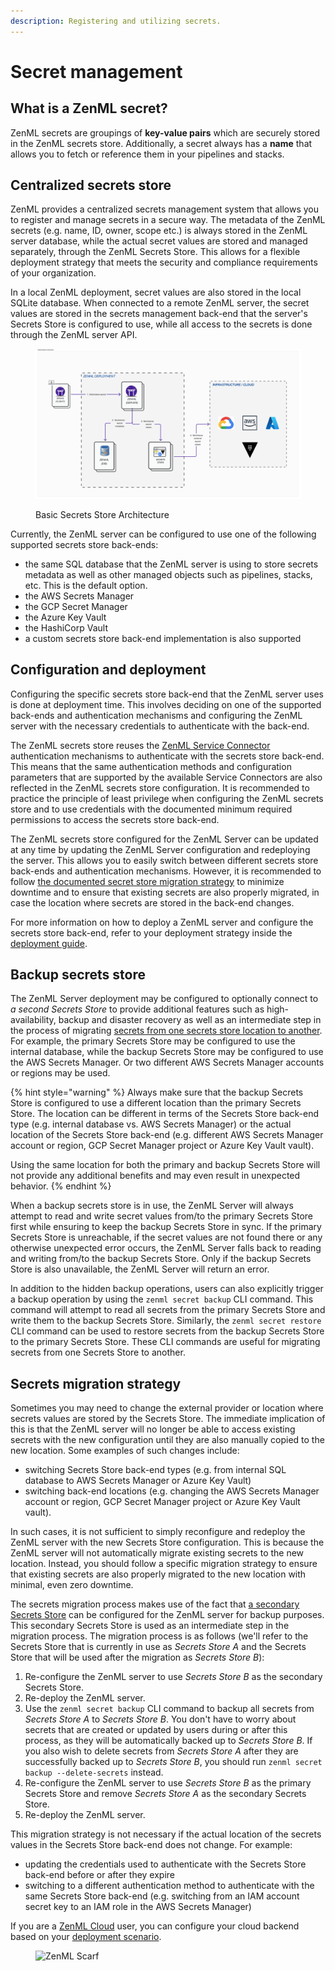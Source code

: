 ```yaml
---
description: Registering and utilizing secrets.
---
```


# Secret management

## What is a ZenML secret?

ZenML secrets are groupings of **key-value pairs** which are securely stored in the ZenML secrets store. Additionally, a secret always has a **name** that allows you to fetch or reference them in your pipelines and stacks.

## Centralized secrets store

ZenML provides a centralized secrets management system that allows you to register and manage secrets in a secure way. The metadata of the ZenML secrets (e.g. name, ID, owner, scope etc.) is always stored in the ZenML server database, while the actual secret values are stored and managed separately, through the ZenML Secrets Store. This allows for a flexible deployment strategy that meets the security and compliance requirements of your organization.

In a local ZenML deployment, secret values are also stored in the local SQLite database. When connected to a remote ZenML server, the secret values are stored in the secrets management back-end that the server's Secrets Store is configured to use, while all access to the secrets is done through the ZenML server API.

<figure><img src="../../../.gitbook/assets/secrets-store-architecture.png" alt=""><figcaption><p>Basic Secrets Store Architecture</p></figcaption></figure>

Currently, the ZenML server can be configured to use one of the following supported secrets store back-ends:

* the same SQL database that the ZenML server is using to store secrets metadata as well as other managed objects such as pipelines, stacks, etc. This is the default option.
* the AWS Secrets Manager
* the GCP Secret Manager
* the Azure Key Vault
* the HashiCorp Vault
* a custom secrets store back-end implementation is also supported

## Configuration and deployment

Configuring the specific secrets store back-end that the ZenML server uses is done at deployment time. This involves deciding on one of the supported back-ends and authentication mechanisms and configuring the ZenML server with the necessary credentials to authenticate with the back-end.

The ZenML secrets store reuses the [ZenML Service Connector](../../../stacks-and-components/auth-management/service-connectors-guide.md) authentication mechanisms to authenticate with the secrets store back-end. This means that the same authentication methods and configuration parameters that are supported by the available Service Connectors are also reflected in the ZenML secrets store configuration. It is recommended to practice the principle of least privilege when configuring the ZenML secrets store and to use credentials with the documented minimum required permissions to access the secrets store back-end.

The ZenML secrets store configured for the ZenML Server can be updated at any time by updating the ZenML Server configuration and redeploying the server. This allows you to easily switch between different secrets store back-ends and authentication mechanisms. However, it is recommended to follow [the documented secret store migration strategy](secret-management.md#secrets-migration-strategy) to minimize downtime and to ensure that existing secrets are also properly migrated, in case the location where secrets are stored in the back-end changes.

For more information on how to deploy a ZenML server and configure the secrets store back-end, refer to your deployment strategy inside the [deployment guide](../../../deploying-zenml/zenml-self-hosted/).

## Backup secrets store

The ZenML Server deployment may be configured to optionally connect to _a second Secrets Store_ to provide additional features such as high-availability, backup and disaster recovery as well as an intermediate step in the process of migrating [secrets from one secrets store location to another](secret-management.md#secrets-migration-strategy). For example, the primary Secrets Store may be configured to use the internal database, while the backup Secrets Store may be configured to use the AWS Secrets Manager. Or two different AWS Secrets Manager accounts or regions may be used.

{% hint style="warning" %}
Always make sure that the backup Secrets Store is configured to use a different location than the primary Secrets Store. The location can be different in terms of the Secrets Store back-end type (e.g. internal database vs. AWS Secrets Manager) or the actual location of the Secrets Store back-end (e.g. different AWS Secrets Manager account or region, GCP Secret Manager project or Azure Key Vault vault).

Using the same location for both the primary and backup Secrets Store will not provide any additional benefits and may even result in unexpected behavior.
{% endhint %}

When a backup secrets store is in use, the ZenML Server will always attempt to read and write secret values from/to the primary Secrets Store first while ensuring to keep the backup Secrets Store in sync. If the primary Secrets Store is unreachable, if the secret values are not found there or any otherwise unexpected error occurs, the ZenML Server falls back to reading and writing from/to the backup Secrets Store. Only if the backup Secrets Store is also unavailable, the ZenML Server will return an error.

In addition to the hidden backup operations, users can also explicitly trigger a backup operation by using the `zenml secret backup` CLI command. This command will attempt to read all secrets from the primary Secrets Store and write them to the backup Secrets Store. Similarly, the `zenml secret restore` CLI command can be used to restore secrets from the backup Secrets Store to the primary Secrets Store. These CLI commands are useful for migrating secrets from one Secrets Store to another.

## Secrets migration strategy

Sometimes you may need to change the external provider or location where secrets values are stored by the Secrets Store. The immediate implication of this is that the ZenML server will no longer be able to access existing secrets with the new configuration until they are also manually copied to the new location. Some examples of such changes include:

* switching Secrets Store back-end types (e.g. from internal SQL database to AWS Secrets Manager or Azure Key Vault)
* switching back-end locations (e.g. changing the AWS Secrets Manager account or region, GCP Secret Manager project or Azure Key Vault vault).

In such cases, it is not sufficient to simply reconfigure and redeploy the ZenML server with the new Secrets Store configuration. This is because the ZenML server will not automatically migrate existing secrets to the new location. Instead, you should follow a specific migration strategy to ensure that existing secrets are also properly migrated to the new location with minimal, even zero downtime.

The secrets migration process makes use of the fact that [a secondary Secrets Store](secret-management.md#backup-secrets-store) can be configured for the ZenML server for backup purposes. This secondary Secrets Store is used as an intermediate step in the migration process. The migration process is as follows (we'll refer to the Secrets Store that is currently in use as _Secrets Store A_ and the Secrets Store that will be used after the migration as _Secrets Store B_):

1. Re-configure the ZenML server to use _Secrets Store B_ as the secondary Secrets Store.
2. Re-deploy the ZenML server.
3. Use the `zenml secret backup` CLI command to backup all secrets from _Secrets Store A_ to _Secrets Store B_. You don't have to worry about secrets that are created or updated by users during or after this process, as they will be automatically backed up to _Secrets Store B_. If you also wish to delete secrets from _Secrets Store A_ after they are successfully backed up to _Secrets Store B_, you should run `zenml secret backup --delete-secrets` instead.
4. Re-configure the ZenML server to use _Secrets Store B_ as the primary Secrets Store and remove _Secrets Store A_ as the secondary Secrets Store.
5. Re-deploy the ZenML server.

This migration strategy is not necessary if the actual location of the secrets values in the Secrets Store back-end does not change. For example:

* updating the credentials used to authenticate with the Secrets Store back-end before or after they expire
* switching to a different authentication method to authenticate with the same Secrets Store back-end (e.g. switching from an IAM account secret key to an IAM role in the AWS Secrets Manager)

If you are a [ZenML Cloud](https://zenml.io/cloud) user, you can configure your cloud backend based on your [deployment scenario](../../../deploying-zenml/zenml-cloud/cloud-system-architecture.md).

<figure><img src="https://static.scarf.sh/a.png?x-pxid=f0b4f458-0a54-4fcd-aa95-d5ee424815bc" alt="ZenML Scarf"><figcaption></figcaption></figure>
